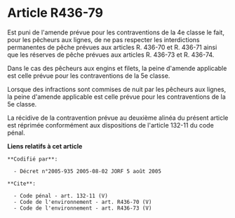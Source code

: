 # Article R436-79

Est puni de l'amende prévue pour les contraventions de la 4e classe le fait, pour les pêcheurs aux lignes, de ne pas
respecter les interdictions permanentes de pêche prévues aux articles R. 436-70 et R. 436-71 ainsi que les réserves de pêche
prévues aux articles R. 436-73 et R. 436-74. 

Dans le cas des pêcheurs aux engins et filets, la peine d'amende applicable est celle prévue pour les contraventions de la 5e
classe. 

Lorsque des infractions sont commises de nuit par les pêcheurs aux lignes, la peine d'amende applicable est celle prévue pour
les contraventions de la 5e classe. 

La récidive de la contravention prévue au deuxième alinéa du présent article est réprimée conformément aux dispositions de
l'article 132-11 du code pénal.

**Liens relatifs à cet article**

	**Codifié par**:

	  - Décret n°2005-935 2005-08-02 JORF 5 août 2005

	**Cite**:

	  - Code pénal - art. 132-11 (V)
	  - Code de l'environnement - art. R436-70 (V)
	  - Code de l'environnement - art. R436-73 (V)
